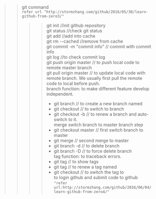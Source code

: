 >> git command  
`refer url "http://stormzhang.com/github/2016/05/30/learn-github-from-zero3/"`  
>>>> git init //init github repository  
>>>> git status //check git status  
>>>> git add <file> //add <file> into cache  
>>>> git rm --cached <file> //remove <file> from cache  
>>>> git commit -m "commit info" // commit with commit info  
>>>> git log //to check commit log  
>>>> git push origin master // to push local code to remote master branch  
>>>> git pull origin master // to update local code with remote branch. We usually first pull the remote code to local before push.  
>> branch function: to make different feature develop independent.  
>>>>- git branch <branch name> // to create a new branch named <branch name>  
>>>>- git checkout <branch name> // to switch to branch <branch name>  
>>>>- git checkout -b <branch name> // to renew a branch <branch name> and auto-switch to it.  
>> merge switch branch to master branch step  
>>>>- git checkout master // first switch branch to master  
>>>>- git merge <branch name> // second merge <branch name> to master  
>>>>- git branch -d <branch name> // to delete branch <branch name>  
>>>>- git branch -D <branch name> // to force delete branch <branch name>  
> tag function: to traceback errors.  
>>>>- git tag // to show tags  
>>>>- git tag <tag name> // to renew a tag named <tag name>  
>>>>- git checkout <tag name> // to switch the tag to <tag name>  
> to login github and submit code to github  
`"refer url:http://stormzhang.com/github/2016/06/04/learn-github-from-zero4/"`  
